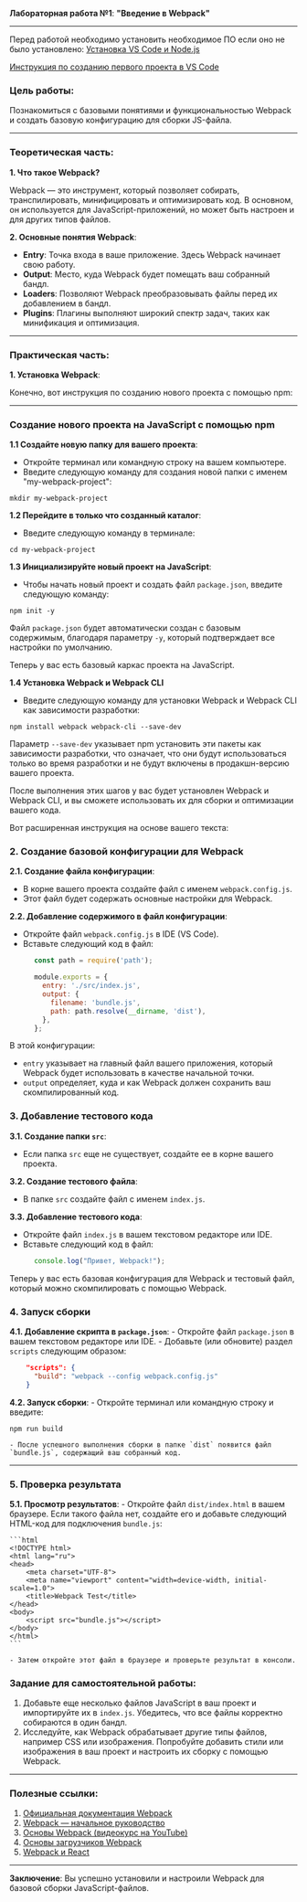 **Лабораторная работа №1**: **"Введение в Webpack"**

---
Перед работой необходимо установить необходимое ПО если оно не было установлено: [Установка VS Code и Node.js](https://github.com/vinokurov-and/laboratory/blob/main/common/vs-code/0.%20software-install.md)

[Инструкция по созданию первого проекта в VS Code](https://github.com/vinokurov-and/laboratory/blob/main/common/vs-code/1.%20create-new-project.md)

### **Цель работы**:

Познакомиться с базовыми понятиями и функциональностью Webpack и создать базовую конфигурацию для сборки JS-файла.

---

### **Теоретическая часть**:

**1. Что такое Webpack?**

Webpack — это инструмент, который позволяет собирать, транспилировать, минифицировать и оптимизировать код. В основном, он используется для JavaScript-приложений, но может быть настроен и для других типов файлов.

**2. Основные понятия Webpack**:
- **Entry**: Точка входа в ваше приложение. Здесь Webpack начинает свою работу.
- **Output**: Место, куда Webpack будет помещать ваш собранный бандл.
- **Loaders**: Позволяют Webpack преобразовывать файлы перед их добавлением в бандл.
- **Plugins**: Плагины выполняют широкий спектр задач, таких как минификация и оптимизация.

---

### **Практическая часть**:

**1. Установка Webpack**:

Конечно, вот инструкция по созданию нового проекта с помощью npm:

---

### Создание нового проекта на JavaScript с помощью npm

**1.1 Создайте новую папку для вашего проекта**:
- Откройте терминал или командную строку на вашем компьютере.
- Введите следующую команду для создания новой папки с именем "my-webpack-project":
```
mkdir my-webpack-project
```

**1.2 Перейдите в только что созданный каталог**:
- Введите следующую команду в терминале:
```
cd my-webpack-project
```

**1.3 Инициализируйте новый проект на JavaScript**:
- Чтобы начать новый проект и создать файл `package.json`, введите следующую команду:
```
npm init -y
```

Файл `package.json` будет автоматически создан с базовым содержимым, благодаря параметру `-y`, который подтверждает все настройки по умолчанию.

Теперь у вас есть базовый каркас проекта на JavaScript.


**1.4 Установка Webpack и Webpack CLI**

- Введите следующую команду для установки Webpack и Webpack CLI как зависимости разработки:
```
npm install webpack webpack-cli --save-dev
```
Параметр `--save-dev` указывает npm установить эти пакеты как зависимости разработки, что означает, что они будут использоваться только во время разработки и не будут включены в продакшн-версию вашего проекта.


После выполнения этих шагов у вас будет установлен Webpack и Webpack CLI, и вы сможете использовать их для сборки и оптимизации вашего кода.

Вот расширенная инструкция на основе вашего текста:

### 2. Создание базовой конфигурации для Webpack

**2.1. Создание файла конфигурации**:
- В корне вашего проекта создайте файл с именем `webpack.config.js`.
- Этот файл будет содержать основные настройки для Webpack.

**2.2. Добавление содержимого в файл конфигурации**:
- Откройте файл `webpack.config.js` в IDE (VS Code).
- Вставьте следующий код в файл:
```javascript
      const path = require('path');

      module.exports = {
        entry: './src/index.js',
        output: {
          filename: 'bundle.js',
          path: path.resolve(__dirname, 'dist'),
        },
      };
```

В этой конфигурации:
- `entry` указывает на главный файл вашего приложения, который Webpack будет использовать в качестве начальной точки.
- `output` определяет, куда и как Webpack должен сохранить ваш скомпилированный код.

### 3. Добавление тестового кода

**3.1. Создание папки `src`**:
- Если папка `src` еще не существует, создайте ее в корне вашего проекта.

**3.2. Создание тестового файла**:
- В папке `src` создайте файл с именем `index.js`.
  
**3.3. Добавление тестового кода**:
- Откройте файл `index.js` в вашем текстовом редакторе или IDE.
- Вставьте следующий код в файл:
```javascript
      console.log("Привет, Webpack!");
```

Теперь у вас есть базовая конфигурация для Webpack и тестовый файл, который можно скомпилировать с помощью Webpack.

### 4. Запуск сборки

**4.1. Добавление скрипта в `package.json`**:
    - Откройте файл `package.json` в вашем текстовом редакторе или IDE.
    - Добавьте (или обновите) раздел `scripts` следующим образом:
```json
    "scripts": {
      "build": "webpack --config webpack.config.js"
    }
```

**4.2. Запуск сборки**:
    - Откройте терминал или командную строку и введите:

```
npm run build
```

    - После успешного выполнения сборки в папке `dist` появится файл `bundle.js`, содержащий ваш собранный код.

---

### 5. Проверка результата

**5.1. Просмотр результатов**:
    - Откройте файл `dist/index.html` в вашем браузере. Если такого файла нет, создайте его и добавьте следующий HTML-код для подключения `bundle.js`:

    ```html
    <!DOCTYPE html>
    <html lang="ru">
    <head>
        <meta charset="UTF-8">
        <meta name="viewport" content="width=device-width, initial-scale=1.0">
        <title>Webpack Test</title>
    </head>
    <body>
        <script src="bundle.js"></script>
    </body>
    </html>
    ```

    - Затем откройте этот файл в браузере и проверьте результат в консоли.


### **Задание для самостоятельной работы**:

1. Добавьте еще несколько файлов JavaScript в ваш проект и импортируйте их в `index.js`. Убедитесь, что все файлы корректно собираются в один бандл.
2. Исследуйте, как Webpack обрабатывает другие типы файлов, например CSS или изображения. Попробуйте добавить стили или изображения в ваш проект и настроить их сборку с помощью Webpack.

---

### **Полезные ссылки**:
1. [Официальная документация Webpack](https://webpack.js.org/)
2. [Webpack — начальное руководство](https://www.valentinog.com/blog/webpack/)
3. [Основы Webpack (видеокурс на YouTube)](https://www.youtube.com/playlist?list=PLblA84xge2_zwxh3XJqy6UVxS60YdusY8)
4. [Основы загрузчиков Webpack](https://www.sitepoint.com/understanding-webpack-loaders/)
5. [Webpack и React](https://www.robinwieruch.de/minimal-react-webpack-babel-setup)

---

**Заключение**: Вы успешно установили и настроили Webpack для базовой сборки JavaScript-файлов.
